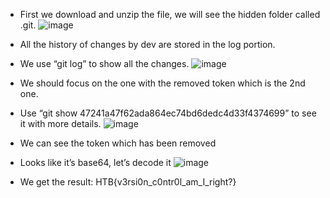 - First we download and unzip the file, we will see the hidden folder called .git.
![image](https://user-images.githubusercontent.com/111954330/200496502-bf33f50e-61aa-4ff6-89eb-c15cc0df6714.png)

- All the history of changes by dev are stored in the log portion.
- We use “git log” to show all the changes.
![image](https://user-images.githubusercontent.com/111954330/200496522-f885311e-8a45-42ff-85fc-1879240a0230.png)

- We should focus on the one with the removed token which is the 2nd one.
- Use “git show 47241a47f62ada864ec74bd6dedc4d33f4374699” to see it with more details.
![image](https://user-images.githubusercontent.com/111954330/200496551-cbded358-6d65-4612-927e-c255316e3636.png)

- We can see the token which has been removed
- Looks like it’s base64, let’s decode it
![image](https://user-images.githubusercontent.com/111954330/200496579-9bb882ff-2d83-4dfa-8795-7baf5f7321aa.png)

- We get the result: HTB{v3rsi0n_c0ntr0l_am_I_right?} 
